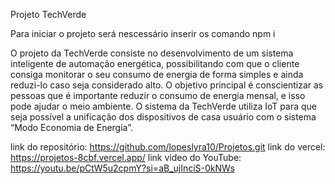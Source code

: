 Projeto TechVerde

Para iniciar o projeto será nescessário inserir os comando npm i

O projeto da TechVerde consiste no desenvolvimento de um sistema inteligente de
automação energética, possibilitando com que o cliente consiga monitorar o seu
consumo de energia de forma simples e ainda reduzi-lo caso seja considerado alto.
O objetivo principal é conscientizar as pessoas que é importante reduzir o consumo
de energia mensal, e isso pode ajudar o meio ambiente.
O sistema da TechVerde utiliza IoT para que seja possível a unificação dos
dispositivos de casa usuário com o sistema “Modo Economia de Energia”.

link do repositório:
https://github.com/lopeslyra10/Projetos.git
link do vercel: https://projetos-8cbf.vercel.app/
link video do YouTube: https://youtu.be/pCtW5u2cpmY?si=aB_ujInciS-0kNWs
